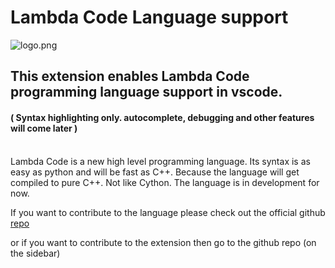 # Lambda Code Language support

![logo.png](https://raw.githubusercontent.com/MrinmoyHaloi/LC-vscode-extension/master/icon.png)

## This extension enables Lambda Code programming language support in vscode.

#### ( Syntax highlighting only. autocomplete, debugging and other features will come later )

<br>
Lambda Code is a new high level programming language. Its syntax is as easy as python and will be fast as C++. Because the language will get compiled to pure C++. Not like Cython. The language is in development for now.

If you want to contribute to the language please check out the official github [repo](https://github.com/MrinmoyHaloi/Lambda-Code)

or if you want to contribute to the extension then go to the github repo (on the sidebar)
